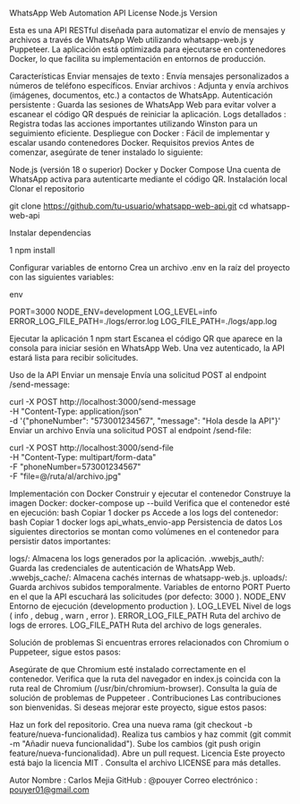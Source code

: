 WhatsApp Web Automation API
License
Node.js Version

Esta es una API RESTful diseñada para automatizar el envío de mensajes y archivos a través de WhatsApp Web utilizando whatsapp-web.js y Puppeteer. La aplicación está optimizada para ejecutarse en contenedores Docker, lo que facilita su implementación en entornos de producción.

Características
Enviar mensajes de texto : Envía mensajes personalizados a números de teléfono específicos.
Enviar archivos : Adjunta y envía archivos (imágenes, documentos, etc.) a contactos de WhatsApp.
Autenticación persistente : Guarda las sesiones de WhatsApp Web para evitar volver a escanear el código QR después de reiniciar la aplicación.
Logs detallados : Registra todas las acciones importantes utilizando Winston para un seguimiento eficiente.
Despliegue con Docker : Fácil de implementar y escalar usando contenedores Docker.
Requisitos previos
Antes de comenzar, asegúrate de tener instalado lo siguiente:

Node.js (versión 18 o superior)
Docker y Docker Compose
Una cuenta de WhatsApp activa para autenticarte mediante el código QR.
Instalación local
Clonar el repositorio

 git clone https://github.com/tu-usuario/whatsapp-web-api.git
 cd whatsapp-web-api

Instalar dependencias

1 npm install

Configurar variables de entorno
Crea un archivo .env en la raíz del proyecto con las siguientes variables:

env

 PORT=3000
 NODE_ENV=development
 LOG_LEVEL=info
 ERROR_LOG_FILE_PATH=./logs/error.log
 LOG_FILE_PATH=./logs/app.log

Ejecutar la aplicación
1 npm start
Escanea el código QR que aparece en la consola para iniciar sesión en WhatsApp Web. Una vez autenticado, la API estará lista para recibir solicitudes.

Uso de la API
Enviar un mensaje
Envía una solicitud POST al endpoint /send-message:

 curl -X POST http://localhost:3000/send-message \
 -H "Content-Type: application/json" \
 -d '{"phoneNumber": "573001234567", "message": "Hola desde la API"}'
Enviar un archivo
Envía una solicitud POST al endpoint /send-file:

 curl -X POST http://localhost:3000/send-file \
 -H "Content-Type: multipart/form-data" \
 -F "phoneNumber=573001234567" \
 -F "file=@/ruta/al/archivo.jpg"

Implementación con Docker
Construir y ejecutar el contenedor
Construye la imagen Docker:
 docker-compose up --build
Verifica que el contenedor esté en ejecución:
bash
Copiar
1
docker ps
Accede a los logs del contenedor:
bash
Copiar
1
docker logs api_whats_envio-app
Persistencia de datos
Los siguientes directorios se montan como volúmenes en el contenedor para persistir datos importantes:

logs/: Almacena los logs generados por la aplicación.
.wwebjs_auth/: Guarda las credenciales de autenticación de WhatsApp Web.
.wwebjs_cache/: Almacena cachés internas de whatsapp-web.js.
uploads/: Guarda archivos subidos temporalmente.
Variables de entorno
PORT Puerto en el que la API escuchará las solicitudes (por defecto:
3000
).
NODE_ENV 
Entorno de ejecución (developmento
production
).
LOG_LEVEL
Nivel de logs (
info
,
debug
,
warn
,
error
).
ERROR_LOG_FILE_PATH
Ruta del archivo de logs de errores.
LOG_FILE_PATH
Ruta del archivo de logs generales.

Solución de problemas
Si encuentras errores relacionados con Chromium o Puppeteer, sigue estos pasos:

Asegúrate de que Chromium esté instalado correctamente en el contenedor.
Verifica que la ruta del navegador en index.js coincida con la ruta real de Chromium (/usr/bin/chromium-browser).
Consulta la guía de solución de problemas de Puppeteer .
Contribuciones
Las contribuciones son bienvenidas. Si deseas mejorar este proyecto, sigue estos pasos:

Haz un fork del repositorio.
Crea una nueva rama (git checkout -b feature/nueva-funcionalidad).
Realiza tus cambios y haz commit (git commit -m "Añadir nueva funcionalidad").
Sube los cambios (git push origin feature/nueva-funcionalidad).
Abre un pull request.
Licencia
Este proyecto está bajo la licencia MIT . Consulta el archivo LICENSE para más detalles.

Autor
Nombre : Carlos Mejia
GitHub : @pouyer
Correo electrónico : pouyer01@gmail.com
